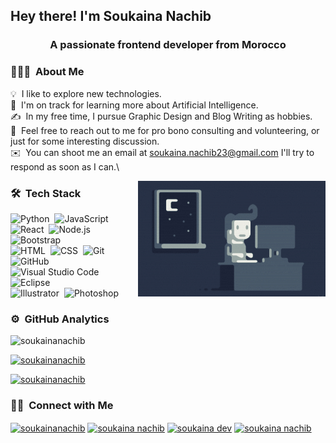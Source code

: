 <h2>Hey there! I'm Soukaina Nachib</h2>
<h3 align="center">A passionate frontend developer from Morocco</h3>
<!-- ## 👋 &nbsp;Hey there! I'm Soukaina -->

### 👨🏻‍💻 &nbsp;About Me

💡 &nbsp;I like to explore new technologies.\
🌱 &nbsp;I'm on track for learning more about Artificial Intelligence.\
✍️ &nbsp;In my free time, I pursue Graphic Design and Blog Writing as hobbies.\
💬 &nbsp;Feel free to reach out to me for pro bono consulting and volunteering, or just for some interesting discussion.\
✉️ &nbsp;You can shoot me an email at soukaina.nachib23@gmail.com I'll try to respond as soon as I can.\

<img alt="Night Coding" src="https://raw.githubusercontent.com/AVS1508/AVS1508/master/assets/Night-Coding.gif" align="right"/>

### 🛠 &nbsp;Tech Stack

![Python](https://img.shields.io/badge/-Python-05122A?style=flat&logo=python)&nbsp;
![JavaScript](https://img.shields.io/badge/-JavaScript-05122A?style=flat&logo=javascript)&nbsp;
![React](https://img.shields.io/badge/-React-05122A?style=flat&logo=react)&nbsp;
![Node.js](https://img.shields.io/badge/-Node.js-05122A?style=flat&logo=node.js)&nbsp;
![Bootstrap](https://img.shields.io/badge/-Bootstrap-05122A?style=flat&logo=bootstrap&logoColor=563D7C)\
![HTML](https://img.shields.io/badge/-HTML-05122A?style=flat&logo=HTML5)&nbsp;
![CSS](https://img.shields.io/badge/-CSS-05122A?style=flat&logo=CSS3&logoColor=1572B6)&nbsp;
![Git](https://img.shields.io/badge/-Git-05122A?style=flat&logo=git)&nbsp;
![GitHub](https://img.shields.io/badge/-GitHub-05122A?style=flat&logo=github)&nbsp;
![Visual Studio Code](https://img.shields.io/badge/-Visual%20Studio%20Code-05122A?style=flat&logo=visual-studio-code&logoColor=007ACC)&nbsp;
![Eclipse](https://img.shields.io/badge/-Eclipse-05122A?style=flat&logo=eclipse-ide&logoColor=2C2255)\
![Illustrator](https://img.shields.io/badge/-Illustrator-05122A?style=flat&logo=adobe-illustrator)&nbsp;
![Photoshop](https://img.shields.io/badge/-Photoshop-05122A?style=flat&logo=adobe-photoshop)&nbsp;

### ⚙️ &nbsp;GitHub Analytics


<p align="left"> <img src="https://komarev.com/ghpvc/?username=soukainanachib&label=Profile%20views&color=0e75b6&style=flat" alt="soukainanachib" /> </p>

<p align="left"> <a href="https://github.com/ryo-ma/github-profile-trophy"><img src="https://github-profile-trophy.vercel.app/?username=soukainanachib" alt="soukainanachib" /></a> </p>

<p align="left"> <a href="https://twitter.com/soukainanachib" target="blank"><img src="https://img.shields.io/twitter/follow/soukainanachib?logo=twitter&style=for-the-badge" alt="soukainanachib" /></a> </p>

### 🤝🏻 &nbsp;Connect with Me
<p align="left">
<a href="https://twitter.com/soukainanachib" target="blank"><img align="center" src="https://raw.githubusercontent.com/rahuldkjain/github-profile-readme-generator/master/src/images/icons/Social/twitter.svg" alt="soukainanachib" height="30" width="40" /></a>
<a href="https://www.linkedin.com/in/soukaina-nachib-1b4716176/" target="blank"><img align="center" src="https://raw.githubusercontent.com/rahuldkjain/github-profile-readme-generator/master/src/images/icons/Social/linked-in-alt.svg" alt="soukaina nachib" height="30" width="40" /></a>
<a href="https://fb.com/soukaina dev" target="blank"><img align="center" src="https://raw.githubusercontent.com/rahuldkjain/github-profile-readme-generator/master/src/images/icons/Social/facebook.svg" alt="soukaina dev" height="30" width="40" /></a>
<a href="https://www.youtube.com/c/soukaina nachib" target="blank"><img align="center" src="https://raw.githubusercontent.com/rahuldkjain/github-profile-readme-generator/master/src/images/icons/Social/youtube.svg" alt="soukaina nachib" height="30" width="40" /></a>
</p>

